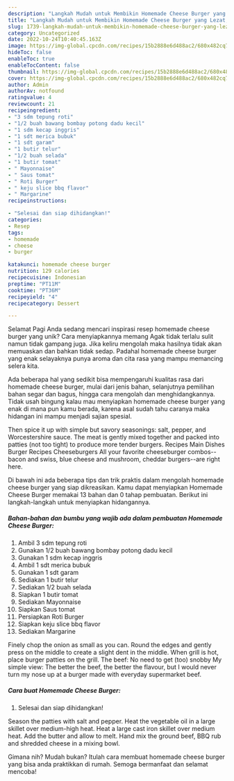 ```yaml
---
description: "Langkah Mudah untuk Membikin Homemade Cheese Burger yang Lezat, Mantap"
title: "Langkah Mudah untuk Membikin Homemade Cheese Burger yang Lezat, Mantap"
slug: 1739-langkah-mudah-untuk-membikin-homemade-cheese-burger-yang-lezat-mantap
category: Uncategorized
date: 2022-10-24T10:40:45.163Z
image: https://img-global.cpcdn.com/recipes/15b2888e6d488ac2/680x482cq70/homemade-cheese-burger-foto-resep-utama.jpg
hideToc: false
enableToc: true
enableTocContent: false
thumbnail: https://img-global.cpcdn.com/recipes/15b2888e6d488ac2/680x482cq70/homemade-cheese-burger-foto-resep-utama.jpg
cover: https://img-global.cpcdn.com/recipes/15b2888e6d488ac2/680x482cq70/homemade-cheese-burger-foto-resep-utama.jpg
author: Admin
authorAv: notfound
ratingvalue: 4
reviewcount: 21
recipeingredient:
- "3 sdm tepung roti"
- "1/2 buah bawang bombay potong dadu kecil"
- "1 sdm kecap inggris"
- "1 sdt merica bubuk"
- "1 sdt garam"
- "1 butir telur"
- "1/2 buah selada"
- "1 butir tomat"
- " Mayonnaise"
- " Saus tomat"
- " Roti Burger"
- " keju slice bbq flavor"
- " Margarine"
recipeinstructions:

- "Selesai dan siap dihidangkan!"
categories:
- Resep
tags:
- homemade
- cheese
- burger

katakunci: homemade cheese burger 
nutrition: 129 calories
recipecuisine: Indonesian
preptime: "PT11M"
cooktime: "PT36M"
recipeyield: "4"
recipecategory: Dessert

---
```



Selamat Pagi Anda sedang mencari inspirasi resep homemade cheese burger yang unik? Cara menyiapkannya memang Agak tidak terlalu sulit namun tidak gampang juga. Jika keliru mengolah maka hasilnya tidak akan memuaskan dan bahkan tidak sedap. Padahal homemade cheese burger yang enak selayaknya punya aroma dan cita rasa yang mampu memancing selera kita.


Ada beberapa hal yang sedikit bisa mempengaruhi kualitas rasa dari homemade cheese burger, mulai dari jenis bahan, selanjutnya pemilihan bahan segar dan bagus, hingga cara mengolah dan menghidangkannya. Tidak usah bingung kalau mau menyiapkan homemade cheese burger yang enak di mana pun kamu berada, karena asal sudah tahu caranya maka hidangan ini mampu menjadi sajian spesial.

Then spice it up with simple but savory seasonings: salt, pepper, and Worcestershire sauce. The meat is gently mixed together and packed into patties (not too tight) to produce more tender burgers. Recipes Main Dishes Burger Recipes Cheeseburgers All your favorite cheeseburger combos--bacon and swiss, blue cheese and mushroom, cheddar burgers--are right here.


Di bawah ini ada beberapa tips dan trik praktis dalam mengolah homemade cheese burger yang siap dikreasikan. Kamu dapat menyiapkan Homemade Cheese Burger memakai 13 bahan dan 0 tahap pembuatan. Berikut ini langkah-langkah untuk menyiapkan hidangannya.

<!--inarticleads1-->

##### Bahan-bahan dan bumbu yang wajib ada dalam pembuatan Homemade Cheese Burger:

1. Ambil 3 sdm tepung roti
1. Gunakan 1/2 buah bawang bombay potong dadu kecil
1. Gunakan 1 sdm kecap inggris
1. Ambil 1 sdt merica bubuk
1. Gunakan 1 sdt garam
1. Sediakan 1 butir telur
1. Sediakan 1/2 buah selada
1. Siapkan 1 butir tomat
1. Sediakan  Mayonnaise
1. Siapkan  Saus tomat
1. Persiapkan  Roti Burger
1. Siapkan  keju slice bbq flavor
1. Sediakan  Margarine


Finely chop the onion as small as you can. Round the edges and gently press on the middle to create a slight dent in the middle. When grill is hot, place burger patties on the grill. The beef: No need to get (too) snobby My simple view: The better the beef, the better the flavour, but I would never turn my nose up at a burger made with everyday supermarket beef. 

<!--inarticleads2-->

##### Cara buat Homemade Cheese Burger:


1. Selesai dan siap dihidangkan!

Season the patties with salt and pepper. Heat the vegetable oil in a large skillet over medium-high heat. Heat a large cast iron skillet over medium heat. Add the butter and allow to melt. Hand mix the ground beef, BBQ rub and shredded cheese in a mixing bowl. 

Gimana nih? Mudah bukan? Itulah cara membuat homemade cheese burger yang bisa anda praktikkan di rumah. Semoga bermanfaat dan selamat mencoba!
